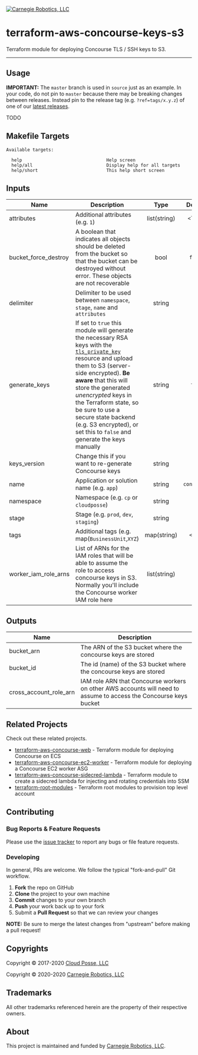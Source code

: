 <!-- 














  ** DO NOT EDIT THIS FILE
  ** 
  ** This file was automatically generated by the `build-harness`. 
  ** 1) Make all changes to `README.yaml` 
  ** 2) Run `make init` (you only need to do this once)
  ** 3) Run`make readme` to rebuild this file. 
  **
  ** (We maintain HUNDREDS of open source projects. This is how we maintain our sanity.)
  **















  -->

[![Carnegie Robotics, LLC][logo]](https://carnegierobotics.com)

# terraform-aws-concourse-keys-s3


Terraform module for deploying Concourse TLS / SSH keys to S3.


---







## Usage


**IMPORTANT:** The `master` branch is used in `source` just as an example. In your code, do not pin to `master` because there may be breaking changes between releases.
Instead pin to the release tag (e.g. `?ref=tags/x.y.z`) of one of our [latest releases](https://github.com/carnegierobotics/terraform-aws-concourse-keys-s3/releases).



TODO






## Makefile Targets
```
Available targets:

  help                                Help screen
  help/all                            Display help for all targets
  help/short                          This help short screen

```
## Inputs

| Name | Description | Type | Default | Required |
|------|-------------|:----:|:-----:|:-----:|
| attributes | Additional attributes (e.g. `1`) | list(string) | `<list>` | no |
| bucket_force_destroy | A boolean that indicates all objects should be deleted from the bucket so that the bucket can be destroyed without error. These objects are not recoverable | bool | `false` | no |
| delimiter | Delimiter to be used between `namespace`, `stage`, `name` and `attributes` | string | `-` | no |
| generate_keys | If set to `true` this module will generate the necessary RSA keys with the [`tls_private_key`](https://www.terraform.io/docs/providers/tls/r/private_key.html) resource and upload them to S3 (server-side encrypted). **Be aware** that this will store the generated *unencrypted* keys in the Terraform state, so be sure to use a secure state backend (e.g. S3 encrypted), or set this to `false` and generate the keys manually | string | `true` | no |
| keys_version | Change this if you want to re-generate Concourse keys | string | `1` | no |
| name | Application or solution name (e.g. `app`) | string | `concourse` | no |
| namespace | Namespace (e.g. `cp` or `cloudposse`) | string | - | yes |
| stage | Stage (e.g. `prod`, `dev`, `staging`) | string | - | yes |
| tags | Additional tags (e.g. map(`BusinessUnit`,`XYZ`) | map(string) | `<map>` | no |
| worker_iam_role_arns | List of ARNs for the IAM roles that will be able to assume the role to access concourse keys in S3. Normally you'll include the Concourse worker IAM role here | list(string) | - | yes |

## Outputs

| Name | Description |
|------|-------------|
| bucket_arn | The ARN of the S3 bucket where the concourse keys are stored |
| bucket_id | The id (name) of the S3 bucket where the concourse keys are stored |
| cross_account_role_arn | IAM role ARN that Concourse workers on other AWS accounts will need to assume to access the Concourse keys bucket |




## Related Projects

Check out these related projects.

- [terraform-aws-concourse-web](https://github.com/carnegierobotics/terraform-aws-concourse-web) - Terraform module for deploying Concourse on ECS
- [terraform-aws-concourse-ec2-worker](https://github.com/carnegierobotics/terraform-aws-concourse-ec2-worker) - Terraform module for deploying a Concourse EC2 worker ASG
- [terraform-aws-concourse-sidecred-lambda](https://github.com/carnegierobotics/terraform-aws-concourse-sidecred-lambda) - Terraform module to create a sidecred lambda for injecting and rotating credentials into SSM
- [terraform-root-modules](https://github.com/carnegierobotics/terraform-root-modules) - Terraform root modules to provision top level account



## Contributing

### Bug Reports & Feature Requests

Please use the [issue tracker](https://github.com/carnegierobotics/terraform-aws-concourse-keys-s3/issues) to report any bugs or file feature requests.

### Developing

In general, PRs are welcome. We follow the typical "fork-and-pull" Git workflow.

 1. **Fork** the repo on GitHub
 2. **Clone** the project to your own machine
 3. **Commit** changes to your own branch
 4. **Push** your work back up to your fork
 5. Submit a **Pull Request** so that we can review your changes

**NOTE:** Be sure to merge the latest changes from "upstream" before making a pull request!



## Copyrights

Copyright © 2017-2020 [Cloud Posse, LLC](https://cpco.io/copyright)

Copyright © 2020-2020 [Carnegie Robotics, LLC](https://carnegierobotics.com/)







## Trademarks

All other trademarks referenced herein are the property of their respective owners.

## About

This project is maintained and funded by [Carnegie Robotics, LLC][website].

[logo]: https://static1.squarespace.com/static/503b9985e4b04953d0f47479/t/5c9a2d3e8d1d4f0001a28973/1582047053643/?format=1500w
  [docs]: https://carnegierobotics.com?utm_source=github&utm_medium=readme&utm_campaign=carnegierobotics/terraform-aws-concourse-keys-s3&utm_content=docs
  [website]: https://carnegierobotics.com?utm_source=github&utm_medium=readme&utm_campaign=carnegierobotics/terraform-aws-concourse-keys-s3&utm_content=website
  [github]: https://github.com/carnegierobotics?utm_source=github&utm_medium=readme&utm_campaign=carnegierobotics/terraform-aws-concourse-keys-s3&utm_content=github
